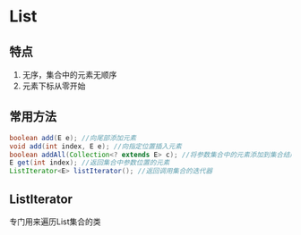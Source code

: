 # List<E>

## 特点

1. 无序，集合中的元素无顺序
2. 元素下标从零开始

## 常用方法

```java
boolean add(E e); //向尾部添加元素
void add(int index, E e); //向指定位置插入元素
boolean addAll(Collection<? extends E> c); //将参数集合中的元素添加到集合结尾，插入顺序为迭代器迭代顺序
E get(int index); //返回集合中参数位置的元素
ListIterator<E> listIterator(); //返回调用集合的迭代器

```

## ListIterator

专门用来遍历List集合的类




